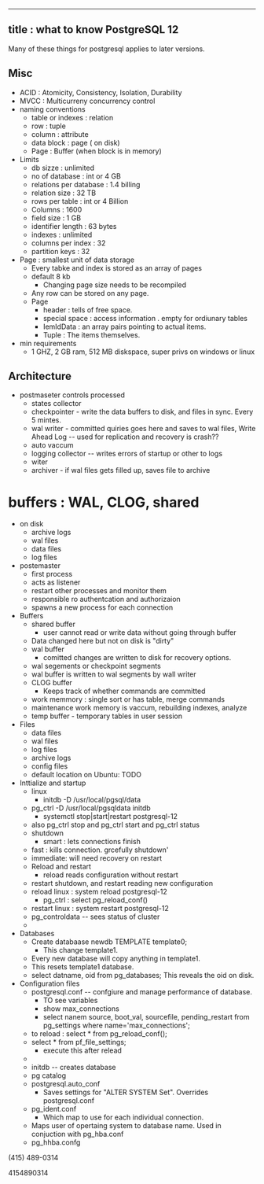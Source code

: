 -----
title : what to know PostgreSQL 12
-----

Many of these things for postgresql applies to later versions. 

## Misc
* ACID : Atomicity, Consistency, Isolation, Durability
* MVCC  : Multicurreny concurrency control
* naming conventions
    * table or indexes : relation
    * row : tuple
    * column : attribute
    * data block : page ( on disk)
    * Page : Buffer (when block is in memory)
* Limits
    * db sizze : unlimited
    * no of database : int or 4 GB
    * relations per database : 1.4 billing
    * relation size : 32 TB
    * rows per table : int or 4 Billion
    * Columns : 1600
    * field size : 1 GB
    * identifier length : 63 bytes
    * indexes : unlimited
    * columns per index : 32
    * partition keys : 32
* Page : smallest unit of data storage
    * Every tabke and index is stored as an array of pages
    * default 8 kb
        * Changing page size needs to be recompiled
    * Any row can be stored on any page.
    * Page 
       * header : tells of free space.
       * special space : access information . empty for ordiunary tables 
       * IemIdData : an array pairs pointing to actual items.
       * Tuple : The items themselves. 
* min requirements
    * 1 GHZ, 2 GB ram, 512 MB diskspace, super privs on windows or linux

## Architecture
* postmaseter controls processed
    * states collector
    * checkpointer - write the data buffers to disk, and files in sync. Every 5 mintes. 
    * wal writer - committed quiries goes here and saves to wal files, Write Ahead Log -- used for replication and recovery is crash??
    * auto vaccum
    * logging collector -- writes errors of startup or other to logs
    * witer
    * archiver - if wal files gets filled up, saves file to archive
# buffers : WAL, CLOG, shared

* on disk
    * archive logs
    * wal files
    * data files
    * log files
* postemaster
    * first process
    * acts as listener
    * restart other processes and monitor them
    * responsible ro authentcation and authorizaion
    * spawns a new process for each connection
* Buffers
    * shared buffer
        * user cannot read or write data without going through buffer
	* Data changed here but not on disk is "dirty"
    * wal buffer
        * comitted changes are written to disk for recovery options.
	* wal segements or checkpoint segments
	* wal buffer is written to wal segments by wall writer
    * CLOG buffer
        * Keeps track of whether commands are committed
	* work memmory : single sort or has table, merge commands
	* maintenance work memory is vaccum, rebuilding indexes, analyze
	* temp buffer - temporary tables in user session
* Files
     * data files
     * wal files
     * log files
     * archive logs
     * config files
     * default location on Ubuntu: TODO
* Inttialize and startup
    * linux
         * initdb -D /usr/local/pgsql/data
	 * pg_ctrl -D /usr/local/pgsqldata initdb
         * systemctl stop|start|restart postgresql-12
	 * also pg_ctrl stop and pg_ctrl start and pg_ctrl status
    * shutdown
        * smart : lets connections finish
	* fast  : kills connection. grcefully shutdown'
	* immediate: will need recovery on restart
    * Reload and restart
        * reload reads configuration without restart
	* restart shutdown, and restart reading new configuration
	* reload linux : system reload postgresql-12
	    * pg_ctrl : select pg_reload_conf()
	* restart linux : system restart postgresql-12
    * pg_controldata -- sees status of cluster
    * 
* Databases
    * Create databaase newdb TEMPLATE template0;
        * This change template1.
	* Every new database will copy anything in template1.
	* This resets template1 database.
    * select datname, oid from pg_databases;
        This reveals the oid on disk. 
* Configuration files
    * postgresql.conf -- confgiure and manage performance of database.
        * TO see variables
	    * show max_connections
	    * select nanem source, boot_val, sourcefile, pending_restart from pg_settings where name='max_connections';
	* to reload : select * from pg_reload_conf();
	* select * from pf_file_settings;
	    * execute this after relead
	*     
    * initdb -- creates database
    * pg catalog
    * postgresql.auto_conf
        * Saves settings for "ALTER SYSTEM Set". Overrides postgresql.conf
    * pg_ident.conf
        * Which map to use for each individual connection.
	* Maps user of opertaing system to database name. Used in conjuction with pg_hba.conf
    * pg_hhba.confg


(415) 489-0314

4154890314